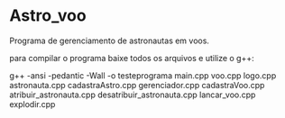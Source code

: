 # Astro_voo

Programa de gerenciamento de astronautas em voos.

para compilar o programa baixe todos os arquivos e utilize o g++:


g++ -ansi -pedantic -Wall -o testeprograma main.cpp voo.cpp logo.cpp astronauta.cpp cadastraAstro.cpp gerenciador.cpp cadastraVoo.cpp atribuir_astronauta.cpp desatribuir_astronauta.cpp lancar_voo.cpp explodir.cpp
